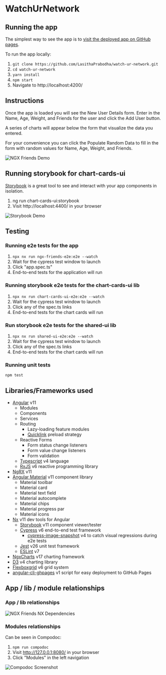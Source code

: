 # WatchUrNetwork

## Running the app

The simplest way to see the app is to [visit the deployed app on GitHub pages](https://github.com/LasithaPrabodha/watch-ur-network/).

To run the app locally:

1. `git clone https://github.com/LasithaPrabodha/watch-ur-network.git`
2. `cd watch-ur-network`
3. `yarn install`
4. `npm start`
5. Navigate to http://localhost:4200/

## Instructions

Once the app is loaded you will see the New User Details form. Enter in the Name, Age, Weight, and Friends for the user
and click the Add User button.

A series of charts will appear below the form that visualize the data you entered.

For your convenience you can click the Populate Random Data to fill in the form with random values for Name, Age,
Weight, and Friends.

![NGX Friends Demo](/doc/p.png)

## Running storybook for chart-cards-ui

[Storybook](https://storybook.js.org/) is a great tool to see and interact with your app components in isolation.

1. ng run chart-cards-ui:storybook
2. Visit http://localhost:4400/ in your browser

![Storybook Demo](https://raw.githubusercontent.com/tw3/ngx-friends/master/doc/images/storybook_bubblechart.png)

## Testing

### Running e2e tests for the app

1. `npx nx run ngx-friends-e2e:e2e --watch`
2. Wait for the cypress test window to launch
3. Click "app.spec.ts"
4. End-to-end tests for the application will run

### Running storybook e2e tests for the chart-cards-ui lib

1. `npx nx run chart-cards-ui-e2e:e2e --watch`
2. Wait for the cypress test window to launch
3. Click any of the spec.ts links
4. End-to-end tests for the chart cards will run

### Run storybook e2e tests for the shared-ui lib

1. `npx nx run shared-ui-e2e:e2e --watch`
2. Wait for the cypress test window to launch
3. Click any of the spec.ts links
4. End-to-end tests for the chart cards will run

### Running unit tests

```
npm test
```

## Libraries/Frameworks used

- [Angular](https://angular.io/) v11
  - Modules
  - Components
  - Services
  - Routing
    - Lazy-loading feature modules
    - [Quicklink](https://github.com/mgechev/ngx-quicklink) preload strategy
  - Reactive Forms
    - Form status change listeners
    - Form value change listeners
    - Form validation
  - [Typescript](https://www.typescriptlang.org/) v4 language
  - [RxJS](https://rxjs-dev.firebaseapp.com/guide/overview) v6 reactive programming library
- [NgRX](https://ngrx.io/) v11
- [Angular Material](https://material.angular.io/) v11 component library
  - Material toolbar
  - Material card
  - Material text field
  - Material autocomplete
  - Material chips
  - Material progress par
  - Material icons
- [Nx](https://nx.dev/angular) v11 dev tools for Angular
  - [Storybook](https://storybook.js.org/) v11 component viewer/tester
  - [Cypress](https://www.cypress.io/) v6 end-to-end test framework
    - [cypress-image-snapshot](https://github.com/jaredpalmer/cypress-image-snapshot) v4 to catch visual regressions
      during e2e tests
  - [Jest](https://jestjs.io/) v26 unit test framework
  - [ESLint](https://eslint.org/) v7
- [NgxCharts](https://swimlane.github.io/ngx-charts/) v17 charting framework
- [D3](https://d3js.org/) v4 charting library
- [Flexboxgrid](http://flexboxgrid.com/) v6 grid system
- [angular-cli-ghpages](https://medium.com/faun/host-angular-app-for-free-8a443d324cda) v1 script for easy deployment to
  GitHub Pages

## App / lib / module relationships

### App / lib relationships

![NGX Friends NX Dependencies](https://raw.githubusercontent.com/tw3/ngx-friends/master/doc/images/nx-dep-graph.png)

### Modules relationships

Can be seen in Compodoc:

1. `npm run compodoc`
2. Visit http://127.0.0.1:8080/ in your browser
3. Click "Modules" in the left navigation

![Compodoc Screenshot](https://raw.githubusercontent.com/tw3/ngx-friends/master/doc/images/compodoc_AppModule.png)
